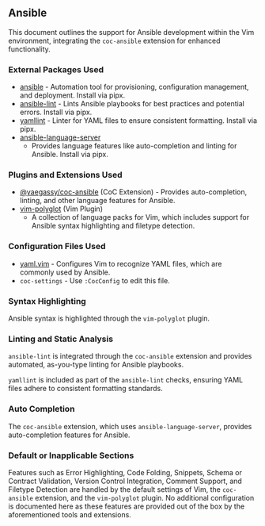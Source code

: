 <!-- TODO: Investigate potential ALE fixers for Ansible. -->
## Ansible

This document outlines the support for Ansible development within the Vim
environment, integrating the `coc-ansible` extension for enhanced
functionality.

### External Packages Used

* [ansible](https://www.ansible.com/) - Automation tool for provisioning,
    configuration management, and deployment. Install via pipx.
* [ansible-lint](https://github.com/ansible-community/ansible-lint) - Lints
    Ansible playbooks for best practices and potential errors. Install via pipx.
* [yamllint](https://github.com/adrienverge/yamllint) - Linter for YAML files
    to ensure consistent formatting. Install via pipx.
* [ansible-language-server](https://github.com/ansible/ansible-language-server)
    - Provides language features like auto-completion and linting for Ansible.
    Install via pipx.

### Plugins and Extensions Used

* [@yaegassy/coc-ansible](https://github.com/yaegassy/coc-ansible) (CoC
    Extension) - Provides auto-completion, linting, and other language features
    for Ansible.
* [vim-polyglot](https://github.com/sheerun/vim-polyglot) (Vim Plugin)
    - A collection of language packs for Vim, which includes support for
    Ansible syntax highlighting and filetype detection.

### Configuration Files Used

* [yaml.vim](/vim/pack/settings/start/settings/ftplugin/yaml.vim) - Configures
    Vim to recognize YAML files, which are commonly used by Ansible.
* `coc-settings` - Use `:CocConfig` to edit this file.

### Syntax Highlighting

Ansible syntax is highlighted through the `vim-polyglot` plugin.

### Linting and Static Analysis

`ansible-lint` is integrated through the `coc-ansible` extension and provides
automated, as-you-type linting for Ansible playbooks.

`yamllint` is included as part of the `ansible-lint` checks, ensuring YAML
files adhere to consistent formatting standards.

### Auto Completion

The `coc-ansible` extension, which uses `ansible-language-server`, provides
auto-completion features for Ansible.

### Default or Inapplicable Sections

Features such as Error Highlighting, Code Folding, Snippets, Schema or
Contract Validation, Version Control Integration, Comment Support, and
Filetype Detection are handled by the default settings of Vim, the
`coc-ansible` extension, and the `vim-polyglot` plugin. No additional
configuration is documented here as these features are provided out of the box
by the aforementioned tools and extensions.
